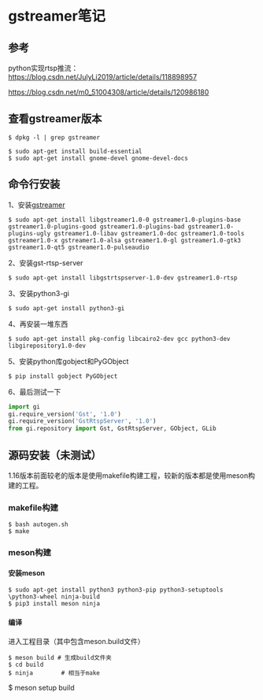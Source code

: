 # gstreamer笔记

## 参考

python实现rtsp推流：https://blog.csdn.net/JulyLi2019/article/details/118898957



https://blog.csdn.net/m0_51004308/article/details/120986180



## 查看gstreamer版本

```shell
$ dpkg -l | grep gstreamer
```



```shell
$ sudo apt-get install build-essential
$ sudo apt-get install gnome-devel gnome-devel-docs
```



## 命令行安装

1、安装[gstreamer](https://so.csdn.net/so/search?q=gstreamer&spm=1001.2101.3001.7020)

```shell
$ sudo apt-get install libgstreamer1.0-0 gstreamer1.0-plugins-base gstreamer1.0-plugins-good gstreamer1.0-plugins-bad gstreamer1.0-plugins-ugly gstreamer1.0-libav gstreamer1.0-doc gstreamer1.0-tools gstreamer1.0-x gstreamer1.0-alsa gstreamer1.0-gl gstreamer1.0-gtk3 gstreamer1.0-qt5 gstreamer1.0-pulseaudio
```

2、安装gst-rtsp-server

```shell
$ sudo apt-get install libgstrtspserver-1.0-dev gstreamer1.0-rtsp
```

3、安装python3-gi

```shell
$ sudo apt-get install python3-gi
```

4、再安装一堆东西

```shell
$ sudo apt-get install pkg-config libcairo2-dev gcc python3-dev libgirepository1.0-dev
```

5、安装python库gobject和PyGObject

```shell
$ pip install gobject PyGObject
```

6、最后测试一下

```python
import gi
gi.require_version('Gst', '1.0')
gi.require_version('GstRtspServer', '1.0')
from gi.repository import Gst, GstRtspServer, GObject, GLib
```



## 源码安装（未测试）

1.16版本前面较老的版本是使用makefile构建工程，较新的版本都是使用meson构建的工程。

### makefile构建

```shell
$ bash autogen.sh
$ make
```



### meson构建

#### 安装meson

```shell
$ sudo apt-get install python3 python3-pip python3-setuptools \python3-wheel ninja-build
$ pip3 install meson ninja
```

#### 编译

进入工程目录（其中包含meson.build文件）

```shell
$ meson build # 生成build文件夹
$ cd build
$ ninja        # 相当于make
```



$ meson setup build

